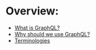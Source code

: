 # Overview:

* [What is GraphQL?](what_is_graphql.md)
* [Why should we use GraphQL?](why_should_we_use_graphql.md)
* [Terminologies](terminologies.md)